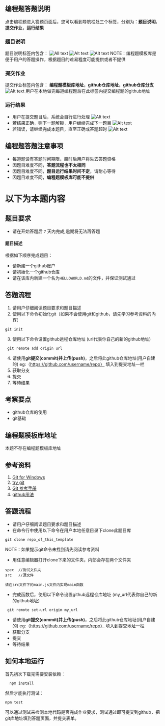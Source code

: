 ## 编程题答题说明
点击编程题进入答题页面后，您可以看到导航栏处三个标签，分别为：**题目说明**，**提交作业**，**运行结果**
### 题目说明
题目说明标签内包含：
![All text](http://static.zybuluo.com/zhongjianxin/u6p1ant46n7jri1891kg4kvn/image.png)
![Alt text](http://static.zybuluo.com/zhongjianxin/xixspyics0snvp7psbv61mss/image.png)
![Alt text](http://static.zybuluo.com/zhongjianxin/9ist8gnc8iz1zwyb9krll9jx/exam-run.png)
NOTE：编程题模板库是便于用户的答题操作，根据题目的难易程度可能提供或者不提供
### 提交作业
提交作业标签内包含：
**编程题模板库地址**，**github仓库地址**，**github仓库分支**
![Alt text](http://static.zybuluo.com/zhongjianxin/m7oobulo91885g0650t4b2gf/exam-system-instruction-ui.png)
用户在本地做完每道编程题后在此标签内提交编程题的github地址
### 运行结果
- 用户在提交题目后，系统会自行进行处理
![Alt text](http://static.zybuluo.com/zhongjianxin/du7fov4cwwteoxnaql6muzka/image.png)
- 若结果正确，则下一题解锁，用户继续完成下一题目
![Alt text](http://static.zybuluo.com/zhongjianxin/05zq2lez577wggikzln8dl5j/image.png)
- 若错误，请继续完成本题目，直至正确或答题超时
![Alt text](http://static.zybuluo.com/zhongjianxin/cysqrq9e6b9l6rijc15jagm9/image.png)
  
## 编程题答题注意事项
- 每道题设有答题时间期限，超时后用户将失去答题资格
- 因题目难度不同，**答题流程也不太相同**
- 因题目难度不同，**题目运行结果时间不定**，请耐心等待
- 因题目难度不同，**编程题模板库可能不提供**

# 以下为本题内容
## 题目要求
- 请在开始答题后 `7` 天内完成,逾期将无法再答题
#### 题目描述
根据如下顺序完成题目：
- 请新建一个github账户
- 请初始化一个github仓库
- 请在该库内新建一个名为`HELLOWORLD.md`的文件，并保证测试通过
## 答题流程
1. 请用户仔细阅读题目要求和题目描述
2. 使用以下命令初始化git（如果不会使用git和github，请先学习参考资料的内容）
```
git init
```
3. 使用以下命令设置github远程仓库地址 (url代表你自己的新的github地址)
```
 git remote add origin url
```
4. 请使用**git提交(commit)**并**上传(push)**，之后将此github仓库地址(用户自建的) eg:（https://github.com/username/repo） 填入到提交地址一栏 
5. 获取分支
6. 提交
7. 等待结果
## 考察要点
- github仓库的使用
- git基础
## 编程题模板库地址
本题不存在编程题模板库地址
## 参考资料
1. [Git for Windows](https://github.com/doggy8088/Learn-Git-in-30-days/blob/master/zh-tw/02.md)
2. [try git](https://try.github.io/levels/1/challenges/1)
3. [Git 参考手册](http://gitref.org/zh/index.html)
4. [github用法](https://guides.github.com/activities/hello-world/)
## 答题流程
- 请用户仔细阅读题目要求和题目描述
- 在命令行中使用以下命令在用户本地任意目录下clone此题目库
```
git clone repo_of_this_template
```
NOTE：如果提示git命令未找到请先阅读参考资料
- 用任意编辑器打开clone下来的文件夹，内部会存在两个文件夹
```
spec  //测试文件夹
src   //源文件
```
`请在src文件下的main.js文件内实现main函数`
- 完成函数后，使用以下命令设置github远程仓库地址 (my_url代表你自己的新的github地址)
```
 git remote set-url origin my_url
```
- 请使用**git提交(commit)**并**上传(push)**，之后将此github仓库地址(用户自建的) eg:（https://github.com/username/repo） 填入到提交地址一栏 
- 获取分支
- 提交
- 等待结果
## 如何本地运行
首先初次下载完需要安装依赖：

```
  npm install
```
然后才能执行测试：

```
npm test
```
可以通过测试来检测本地代码是否完成作业要求，测试通过即可提交到github，把git库地址填到答题页面，并提交表单。
